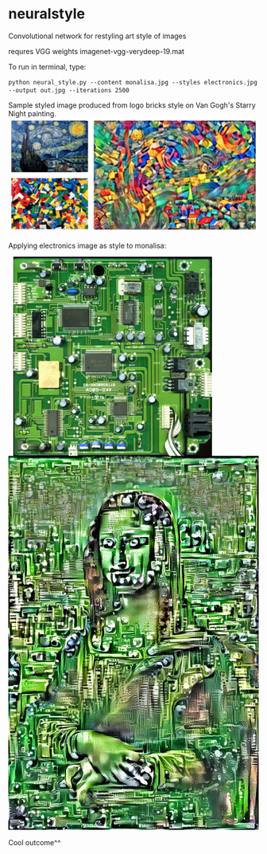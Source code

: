 # neuralstyle
Convolutional network for restyling art style of images

requres VGG weights imagenet-vgg-verydeep-19.mat

To run in terminal, type: 
```
python neural_style.py --content monalisa.jpg --styles electronics.jpg --output out.jpg --iterations 2500
```

Sample styled image produced from logo bricks style on Van Gogh's Starry Night painting.
![alt text](https://github.com/mightyroy/neuralstyle/blob/master/Screen%20Shot%202016-04-12%20at%209.22.53%20PM.png)

Applying electronics image as style to monalisa:


<div style="clear:both; margin:10px">
<img src="https://github.com/mightyroy/neuralstyle/blob/master/greenelectronics.jpg" align="left" height="400" width="400" >

<br>
</div>
<p> </p>

![alt text](https://github.com/mightyroy/neuralstyle/blob/master/tmp2.jpg)

Cool outcome^^

